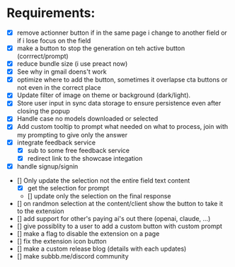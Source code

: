 # Requirements:
- [x] remove actionner button if in the same page i change to another field or if i lose focus on the field
- [x] make a button to stop the generation on teh active button (corrrect/prompt)
- [x] reduce bundle size (i use preact now)
- [x] See why in gmail doens't work
- [x] optimize where to add the button, sometimes it overlapse cta buttons or not even in the correct place
- [x] Update filter of image on theme or background (dark/light). 
- [x] Store user input in sync data storage to ensure persistence even after closing the popup
- [x] Handle case no models downloaded or selected
- [x] Add custom tooltip to prompt what needed on what to process, join with my prompting to give only the answer
- [x] integrate feedback service 
    - [x] sub to some free feedback service
    - [x] redirect link to the showcase integation
- [x] handle signup/signin
- [] Only update the selection not the entire field text content
    - [x] get the selection for prompt
    - [] update only the selection on the final response
- [] on randmon selection at the content/client show the button to take it to the extension
- [] add support for other's paying ai's out there (openai, claude, ...)
- [] give possiblity to a user to add a custom button with custom prompt
- [] make a flag to disable the extension on a page
- [] fix the extension icon button
- [] make a custom release blog (details with each updates)
- [] make subbb.me/discord community
